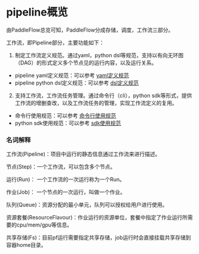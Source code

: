 # pipeline概览

由PaddleFlow总览可知，PaddleFlow分成存储，调度，工作流三部分。

工作流，即Pipeline部分，主要功能如下：

1. 制定工作流定义规范。通过yaml，python dsl等规范，支持以有向无环图（DAG）的形式定义多个节点见的运行内容，以及运行关系。

- pipeline yaml定义规范：可以参考 [yaml定义规范]
- pipeline python dsl定义规范：可以参考 [dsl定义规范]

2. 支持工作流，工作流任务管理。通过命令行（cli），python sdk等形式，提供工作流的增删查改，以及工作流任务的管理，实现工作流定义的复用。

- 命令行使用规范：可以参考 [命令行使用规范]
- python sdk使用规范：可以参考 [sdk使用规范]


### 名词解释

工作流(Pipeline)：项目中运行的静态信息通过工作流来进行描述。

节点(Step)：一个工作流，可以包含多个节点。

运行(Run)： 一个工作流的一次运行称为一个Run。

作业(Job)： 一个节点的一次运行，叫做一个作业。

队列(Queue)：资源分配的最小单元，队列可以授权给用户进行使用。

资源套餐(ResourceFlavour)：作业运行的资源单位，套餐中指定了作业运行所需要的cpu/mem/gpu等信息。

共享存储(Fs)：目前pf运行需要指定共享存储，job运行时会直接挂载共享存储到容器home目录。


[yaml定义规范]: https://github.com/Mo-Xianyuan/PaddleFlow/tree/docs/docs/zh_cn/reference/pipeline/yaml%20definition
[dsl定义规范]: https://github.com/Mo-Xianyuan/PaddleFlow/tree/docs/docs/zh_cn/reference/pipeline/yaml%20definition
[命令行使用规范]: https://github.com/Mo-Xianyuan/PaddleFlow/blob/docs/docs/zh_cn/reference/client_command_reference.md
[sdk使用规范]: https://github.com/Mo-Xianyuan/PaddleFlow/blob/docs/docs/zh_cn/reference/sdk_reference.md